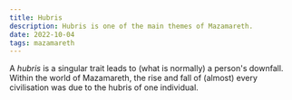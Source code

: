 ```yaml
---
title: Hubris
description: Hubris is one of the main themes of Mazamareth.
date: 2022-10-04
tags: mazamareth
---
```


A *hubris* is a singular trait leads to (what is normally) a person's downfall.
Within the world of Mazamareth, the rise and fall of (almost) every civilisation was due to the hubris of one individual.
